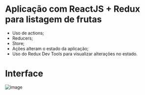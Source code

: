# Aplicação com ReactJS + Redux para listagem de frutas
 - Uso de actions;
 - Reducers;
 - Store;
 - Ações alteram o estado da aplicação;
 - Uso do Redux Dev Tools para visualizar alterações no estado.
 
 # Interface
 
 ![image](https://user-images.githubusercontent.com/88665251/215237870-a1d1a482-4b49-41cf-9958-598fb97c96ea.png)

